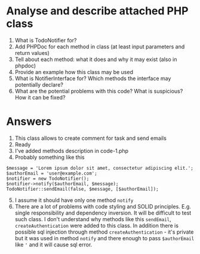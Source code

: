 # Analyse and describe attached PHP class

1. What is TodoNotifier for?
2. Add PHPDoc for each method in class (at least input parameters and return values)
3. Tell about each method: what it does and why it may exist (also in phpdoc)
4. Provide an example how this class may be used
5. What is NotifierInterface for? Which methods the interface may potentially declare?
6. What are the potential problems with this code? What is suspicious? How it can be fixed?

# Answers

1. This class allows to create comment for task and send emails
2. Ready
3. I've added methods description in code-1.php
4. Probably something like this
```
$message = 'Lorem ipsum dolor sit amet, consectetur adipiscing elit.';
$authorEmail = 'user@example.com';
$notifier = new TodoNotifier();
$notifier->notify($authorEmail, $message);
TodoNotifier::sendEmail(false, $message, [$authorEmail]);
```
5. I assume it should have only one method `notify` 
6. There are a lot of problems with code styling and SOLID principles. 
E.g. single responsibility and dependency inversion. It will be difficult to test such class.
I don't understand why methods like this `sendEmail`, `createAuthentication` were added to this class.
In addition there is possible sql injection through method `createAuthentication` - it's private 
but it was used in method `notify` and there enough to pass `$authorEmail` like `'` and it will cause sql error. 
 